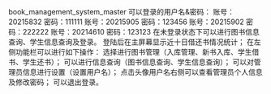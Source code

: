book_management_system_master
可以登录的用户名&密码：
账号：20215832 密码：111111
账号：20215905 密码：123456
账号：20215902 密码：222222
账号：20214610 密码：123123
在未登录状态下可以进行图书信息查询、学生信息查询及登录。
登陆后在主屏幕显示近十日借还书情况统计；
在左侧功能栏可以进行如下操作：
  选择进行图书管理（入库管理、新书入库、学生借书、学生还书）；
  可以进行信息查询（图书信息查询、学生信息查询）；
  可以对管理员信息进行设置（设置用户名）；
  点击头像用户名右侧可以查看管理员个人信息及修改密码；
  可以退出登录。

